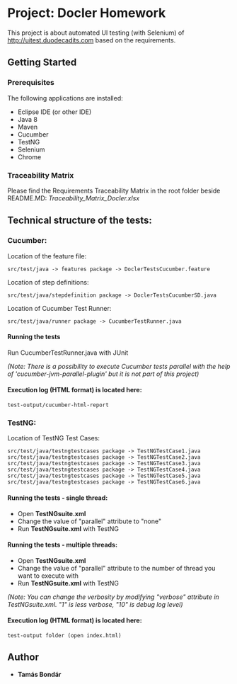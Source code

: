 # Project: Docler Homework
This project is about automated UI testing (with Selenium) of http://uitest.duodecadits.com based on the requirements.

## Getting Started
### Prerequisites

The following applications are installed:
* Eclipse IDE (or other IDE)
* Java 8
* Maven
* Cucumber
* TestNG
* Selenium
* Chrome

### Traceability Matrix

Please find the Requirements Traceability Matrix in the root folder beside README.MD: *Traceability_Matrix_Docler.xlsx*

## Technical structure of the tests:

### Cucumber:

Location of the feature file:
```
src/test/java -> features package -> DoclerTestsCucumber.feature
```

Location of step definitions:
```
src/test/java/stepdefinition package -> DoclerTestsCucumberSD.java
```

Location of Cucumber Test Runner:
```
src/test/java/runner package -> CucumberTestRunner.java
```

#### Running the tests

Run CucumberTestRunner.java with JUnit

*(Note: There is a possibility to execute Cucumber tests parallel with the help of 'cucumber-jvm-parallel-plugin' but it is not part of this project)*

#### Execution log (HTML format) is located here: 
```
test-output/cucumber-html-report
```


### TestNG:

Location of TestNG Test Cases:
```
src/test/java/testngtestcases package -> TestNGTestCase1.java
src/test/java/testngtestcases package -> TestNGTestCase2.java
src/test/java/testngtestcases package -> TestNGTestCase3.java
src/test/java/testngtestcases package -> TestNGTestCase4.java
src/test/java/testngtestcases package -> TestNGTestCase5.java
src/test/java/testngtestcases package -> TestNGTestCase6.java
```

#### Running the tests - single thread:

* Open **TestNGsuite.xml**
* Change the value of "parallel" attribute to "none"
* Run **TestNGsuite.xml** with TestNG


#### Running the tests - multiple threads:

* Open **TestNGsuite.xml**
* Change the value of "parallel" attribute to the number of thread you want to execute with
* Run **TestNGsuite.xml** with TestNG

*(Note: You can change the verbosity by modifying "verbose" attribute in TestNGsuite.xml. "1" is less verbose, "10" is debug log level)*


#### Execution log (HTML format) is located here: 

```
test-output folder (open index.html)
```

## Author
* **Tamás Bondár**

